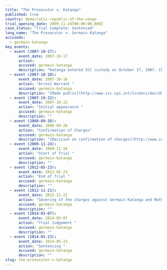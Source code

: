 ```yaml
---
title: "The Prosecutor v. Katanga"
published: true
country: democratic-republic-of-the-congo
trial_opening_date: 2009-11-24T00:00:00.000Z
case_status: "Trial Complete: Sentenced"
long_name: "The Prosecutor v. Germain Katanga"
accuseds:
  - germain-katanga
key_events:
  - event (2007-10-17):
      event_date: 2007-10-17
      action:
      accused: germain-katanga
      description: "Katanga entered ICC custody on October 17, 2007. Charges were confirmed against him on September 26, 2008. He was sentenced, on May 23, 2014, to 12 years in prison from which his time in custody was deducted."
  - event (2007-10-18):
      event_date: 2007-10-18
      action: "Arrest Warrant "
      accused: germain-katanga
      description: "[Made public](http://www.icc-cpi.int/iccdocs/doc/doc349648.PDF)"
  - event (2007-10-22):
      event_date: 2007-10-22
      action: "Initial appearance "
      accused: germain-katanga
      description: ""
  - event (2008-09-26):
      event_date: 2008-09-26
      action: "Confirmation of Charges"
      accused: germain-katanga
      description: "[Decision on confirmation of charges](http://www.icc-cpi.int/iccdocs/doc/doc571253.pdf)"
  - event (2009-11-24):
      event_date: 2009-11-24
      action: "Start of Trial "
      accused: germain-katanga
      description: ""
  - event (2012-05-23):
      event_date: 2012-05-23
      action: "End of Trial "
      accused: germain-katanga
      description: ""
  - event (2012-11-21):
      event_date: 2012-11-21
      action: "Severing of the charges against Germain Katanga and Mathieu Ngudjolo Chui"
      accused: germain-katanga
      description: ""
  - event (2014-03-07):
      event_date: 2014-03-07
      action: "Trial Judgement "
      accused: germain-katanga
      description: ""
  - event (2014-05-23):
      event_date: 2014-05-23
      action: "Sentencing "
      accused: germain-katanga
      description: ""
slug: the-prosecutor-v-katanga
---
```


